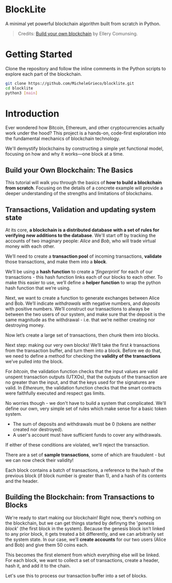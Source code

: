 # BlockLite

A minimal yet powerful blockchain algorithm built from scratch in Python.
> Credits: <a href="https://ecomunsing.com/build-your-own-blockchain">Build your own blockchain</a> by Ellery Comunsing.

# Getting Started
Clone the repository and follow the inline comments in the Python scripts to explore each part of the blockchain.
```bash
git clone https://github.com/MicheleGrieco/blocklite.git
cd blocklite
python3 [main]
```

# Introduction

Ever wondered how Bitcoin, Ethereum, and other cryptocurrencies actually work under the hood? This project is a hands-on, code-first exploration into the fundamental mechanics of blockchain technology.

We'll demystify blockchains by constructing a simple yet functional model, focusing on how and why it works—one block at a time.

## Build your Own Blockchain: The Basics

This tutorial will walk you through the basics of **how to build a blockchain from scratch**. Focusing on the details of a concrete example will provide a deeper understanding of the strengths and limitations of blockchains.

## Transactions, Validation and updating system state

At its core, **a blockchain is a distributed database with a set of rules for verifying new additions to the database**. We'll start off by tracking the accounts of two imaginary people: *Alice* and *Bob*, who will trade virtual money with each other.

We’ll need to create a **transaction pool** of incoming transactions, **validate** those transactions, and make them into a **block**.

We’ll be using a **hash function** to create a ‘*fingerprint*’ for each of our transactions - this hash function links each of our blocks to each other. To make this easier to use, we’ll define a **helper function** to wrap the python hash function that we’re using.

Next, we want to create a function to generate exchanges between Alice and Bob. We’ll indicate *withdrawals* with negative numbers, and *deposits* with positive numbers. We’ll construct our transactions to always be between the two users of our system, and make sure that the deposit is the same magnitude as the withdrawal - i.e. that we’re neither creating nor destroying money.

Now let’s create a large set of transactions, then chunk them into blocks.

Next step: making our very own blocks! We’ll take the first *k* transactions from the transaction buffer, and turn them into a block. Before we do that, we need to define a method for checking the **validity of the transactions** we’ve pulled into the block.

For *bitcoin*, the validation function checks that the input values are valid unspent transaction outputs (UTXOs), that the outputs of the transaction are no greater than the input, and that the keys used for the signatures are valid. In *Ethereum*, the validation function checks that the smart contracts were faithfully executed and respect gas limits.

No worries though - we don't have to build a system that complicated. We'll define our own, very simple set of rules which make sense for a basic token system.
- The sum of deposits and withdrawals must be 0 (tokens are neither created nor destroyed).
- A user's account must have sufficient funds to cover any withdrawals.

If either of these conditions are violated, we'll reject the transaction.

There are a set of **sample transactions**, some of which are fraudulent - but we can now check their validity!

Each block contains a batch of transactions, a reference to the hash of the previous block (if block number is greater than 1), and a hash of its contents and the header.

## Building the Blockchain: from Transactions to Blocks

We're ready to start making our blockchain! Right now, there's nothing on the blockchain, but we can get things started by definyng the '*genesis block*' (the first block in the system).
Because the genesis block isn’t linked to any prior block, it gets treated a bit differently, and we can arbitrarily set the system state. In our case, we’ll **create accounts** for our two users (Alice and Bob) and give them 50 coins each.

This becomes the first element from which everything else will be linked.
For each block, we want to collect a set of transactions, create a header, hash it, and add it to the chain.

Let's use this to process our transaction buffer into a set of blocks.